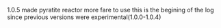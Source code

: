 1.0.5
made pyratite reactor more fare to use this is the begining of the log since previous versions were experimental(1.0.0-1.0.4)